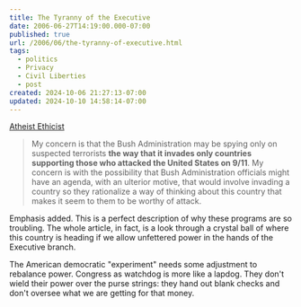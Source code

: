 ```yaml
---
title: The Tyranny of the Executive
date: 2006-06-27T14:19:00.000-07:00
published: true
url: /2006/06/the-tyranny-of-executive.html
tags:
  - politics
  - Privacy
  - Civil Liberties
  - post
created: 2024-10-06 21:27:13-07:00
updated: 2024-10-10 14:58:14-07:00
---
```


[Atheist Ethicist](http://atheistethicist.blogspot.com/ "Atheist Ethicist")  
  

>   
> My concern is that the Bush Administration may be spying only on suspected terrorists **the way that it invades only countries supporting those who attacked the United States on 9/11**. My concern is with the possibility that Bush Administration officials might have an agenda, with an ulterior motive, that would involve invading a country so they rationalize a way of thinking about this country that makes it seem to them to be worthy of attack.  

  
  
Emphasis added. This is a perfect description of why these programs are so troubling. The whole article, in fact, is a look through a crystal ball of where this country is heading if we allow unfettered power in the hands of the Executive branch.  
  
The American democratic "experiment" needs some adjustment to rebalance power. Congress as watchdog is more like a lapdog. They don't wield their power over the purse strings: they hand out blank checks and don't oversee what we are getting for that money.